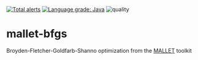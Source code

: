 [![Total alerts](https://img.shields.io/lgtm/alerts/g/stefan-zobel/mallet-bfgs.svg?logo=lgtm&logoWidth=18)](https://lgtm.com/projects/g/stefan-zobel/mallet-bfgs/alerts/)
[![Language grade: Java](https://img.shields.io/lgtm/grade/java/g/stefan-zobel/mallet-bfgs.svg?logo=lgtm&logoWidth=18)](https://lgtm.com/projects/g/stefan-zobel/mallet-bfgs/context:java)
![quality](https://github.com/stefan-zobel/mallet-bfgs/actions/workflows/codeql.yml/badge.svg)

# mallet-bfgs

Broyden-Fletcher-Goldfarb-Shanno optimization from the [MALLET](http://mallet.cs.umass.edu/) toolkit
